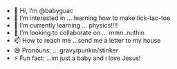 - 👋 Hi, I’m @babyguac
- 👀 I’m interested in ... learning how to make tick-tac-toe
- 🌱 I’m currently learning ... physics!!!!
- 💞️ I’m looking to collaborate on ... mmn..nuthin
- 📫 How to reach me ...send me a letter to my house
- 😄 Pronouns: ... gravy/punkin/stinker
- ⚡ Fun fact: ...im just a baby and i love Jesus!

<!---
babyguac/babyguac is a ✨ special ✨ repository because its `README.md` (this file) appears on your GitHub profile.
You can click the Preview link to take a look at your changes.
--->
